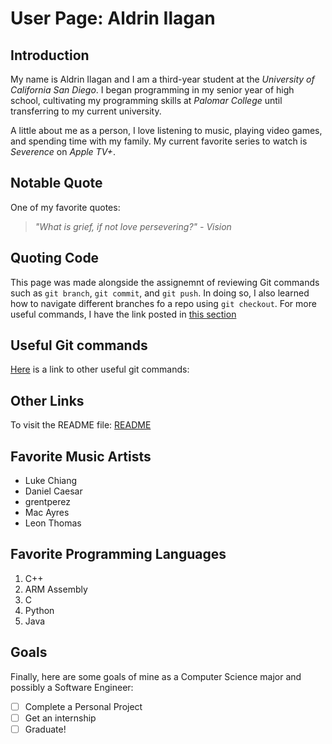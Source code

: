 # User Page: Aldrin Ilagan
## Introduction
My name is Aldrin Ilagan and I am a third-year student at the *University of California San Diego*. I began programming in my senior year of high school, cultivating my programming skills at *Palomar College* until transferring to my current university.

A little about me as a person, I love listening to music, playing video games, and spending time with my family. My current favorite series to watch is *Severence* on *Apple TV+*.

## Notable Quote
One of my favorite quotes:
>*"What is grief, if not love persevering?" - Vision*

## Quoting Code
This page was made alongside the assignemnt of reviewing Git commands such as `git branch`, `git commit`, and `git push`. In doing so, I also learned how to navigate different branches fo a repo using `git checkout`.
For more useful commands, I have the link posted in [this section](#useful-git-commands)

## Useful Git commands
[Here](http://guides.beanstalkapp.com/version-control/common-git-commands.html) is a link to other useful git commands:

## Other Links
To visit the README file: [README](README.md)

## Favorite Music Artists
- Luke Chiang
- Daniel Caesar
- grentperez
- Mac Ayres
- Leon Thomas

## Favorite Programming Languages
1. C++
2. ARM Assembly
3. C
4. Python
5. Java

## Goals
Finally, here are some goals of mine as a Computer Science major and possibly a Software Engineer:
- [ ]  Complete a Personal Project
- [ ]  Get an internship
- [ ]  Graduate!